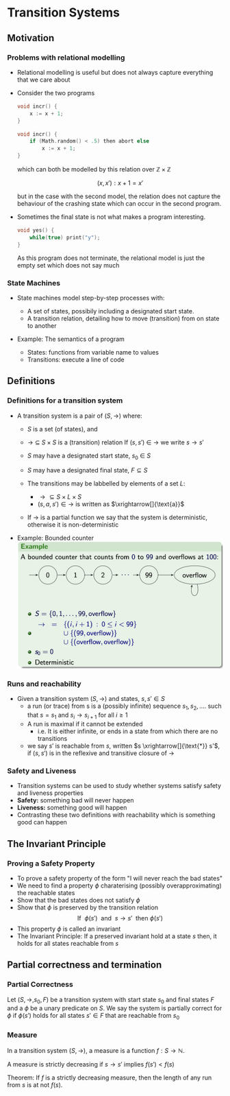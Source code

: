# Transition Systems

## Motivation

### Problems with relational modelling
* Relational modelling is useful but does not always capture everything that we care about
* Consider the two programs
    ```c
    void incr() {
        x := x + 1;
    }
    ```

    ```c
    void incr() {
        if (Math.random() < .5) then abort else 
            x := x + 1;
    }
    ```
    which can both be modelled by this relation over $\mathbb{Z} \times \mathbb{Z}$

    $${(x, x') : x + 1 = x'}$$

    but in the case with the second model, the relation does not capture the behaviour of the crashing state which can occur in the second program.
* Sometimes the final state is not what makes a program interesting.
    ```c
    void yes() {
        while(true) print("y");
    }
    ```
    As this program does not terminate, the relational model is just the empty set which does not say much

### State Machines
* State machines model step-by-step processes with:
    * A set of states, possibily including a designated start state.
    * A transition relation, detailing how to move (transition) from on state to another

* Example: The semantics of a program
    * States: functions from variable name to values
    * Transitions: execute a line of code

## Definitions

### Definitions for a transition system
* A transition system is a pair of $(S, \rightarrow)$ where:
    * $S$ is a set (of states), and
    * $\rightarrow \ \subseteq \ S \times S$ is a (transition) relation
    If $(s, s') \ \in \ \rightarrow$ we write $s \rightarrow s'$ 
    * $S$ may have a designated start state, $s_0 \: \in \:S$
    * $S$ may have a designated final state, $F \subseteq S$
    * The transitions may be labbelled by elements of a set $L$:
        * $\rightarrow  \subseteq  S \times L \times S$ 
        * $(s, a, s') \in  \rightarrow$ is written as $\xrightarrow[]{\text{a}}$

    * If $\rightarrow$ is a partial function we say that the system is deterministic, otherwise it is non-deterministic

* Example: Bounded counter
![bounded_counter](../imgs/bound_counter.png)


### Runs and reachability
* Given a transition system $(S, \rightarrow)$ and states, $s, s' \in S$
    * a run (or trace) from s is a (possibly infinite) sequence $s_1, s_2, ....$ such that $s = s_1$ and $s_i \rightarrow s_{i+1}$ for all $i \ge 1$
    * A run is maximal if it cannot be extended
        * i.e. It is either infinite, or ends in a state from which there are no transitions
    * we say $s'$ is reachable from $s$, written $s \xrightarrow[]{\text{*}} s'$, if $(s, s')$ is in the reflexive and transitive closure of $\rightarrow$

### Safety and Liveness
* Transition systems can be used to study whether systems satisfy safety and liveness properties
* **Safety:** something bad will never happen
* **Liveness:** something good will happen
* Contrasting these two definitions with reachability which is something good can happen

## The Invariant Principle

### Proving a Safety Property
* To prove a safety property of the form "I will never reach the bad states"
* We need to find a property $\phi$ charaterising (possibly overapproximating) the reachable states
* Show that the bad states does not satisfy $\phi$
* Show that $\phi$ is preserved by the transition relation
    $$\text{If} \ \ \phi (s') \ \ \text{and} \ \ s\rightarrow s' \ \ \text{then} \ \phi (s')$$
* This property $\phi$ is called an invariant
* The Invariant Principle: If a preserved invariant hold at a state $s$ then, it holds for all states reachable from $s$

## Partial correctness and termination

### Partial Correctness
Let $(S, \rightarrow, s_0, F)$ be a transition system with start state $s_0$ and final states $F$ and a $\phi$ be a unary predicate on $S$. We say the system is partially correct for $\phi$ if $\phi(s')$ holds for all states $s' \in F$ that are reachable from $s_0$

### Measure
In a transition system $(S, \rightarrow)$, a measure is a function $f: S \rightarrow \mathbb{N}$. 

A measure is strictly decreasing if $s \rightarrow s'$ implies $f(s') < f(s)$

Theorem: If $f$ is a strictly decreasing measure, then the length of any run from $s$ is at not $f(s)$.


